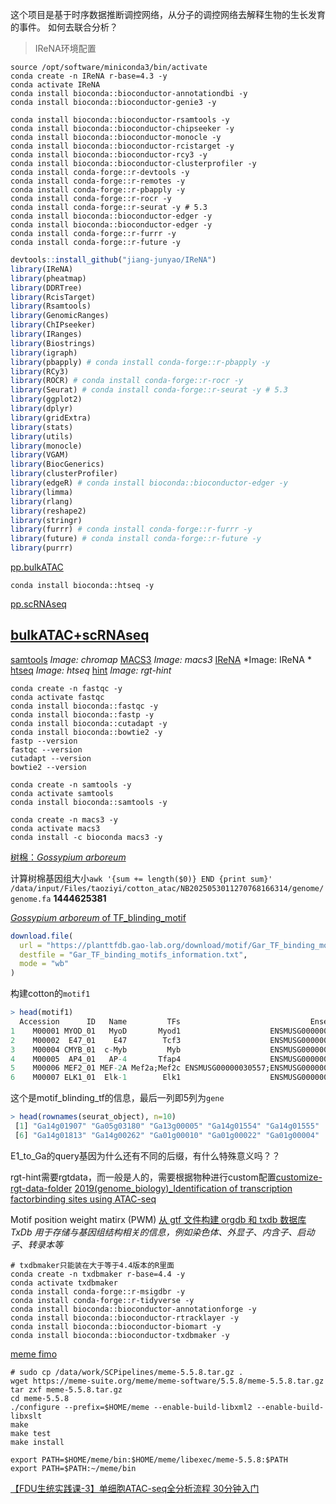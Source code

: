 这个项目是基于时序数据推断调控网络，从分子的调控网络去解释生物的生长发育的事件。
如何去联合分析？

> IReNA环境配置
```shell
source /opt/software/miniconda3/bin/activate
conda create -n IReNA r-base=4.3 -y
conda activate IReNA
conda install bioconda::bioconductor-annotationdbi -y
conda install bioconda::bioconductor-genie3 -y

conda install bioconda::bioconductor-rsamtools -y
conda install bioconda::bioconductor-chipseeker -y
conda install bioconda::bioconductor-monocle -y
conda install bioconda::bioconductor-rcistarget -y
conda install bioconda::bioconductor-rcy3 -y
conda install bioconda::bioconductor-clusterprofiler -y
conda install conda-forge::r-devtools -y
conda install conda-forge::r-remotes -y
conda install conda-forge::r-pbapply -y
conda install conda-forge::r-rocr -y
conda install conda-forge::r-seurat -y # 5.3
conda install bioconda::bioconductor-edger -y
conda install bioconda::bioconductor-edger -y
conda install conda-forge::r-furrr -y
conda install conda-forge::r-future -y
```

```R
devtools::install_github("jiang-junyao/IReNA")
library(IReNA)
library(pheatmap)
library(DDRTree)
library(RcisTarget)
library(Rsamtools)
library(GenomicRanges)
library(ChIPseeker)
library(IRanges)
library(Biostrings)
library(igraph)
library(pbapply) # conda install conda-forge::r-pbapply -y
library(RCy3)
library(ROCR) # conda install conda-forge::r-rocr -y
library(Seurat) # conda install conda-forge::r-seurat -y # 5.3
library(ggplot2)
library(dplyr)
library(gridExtra)
library(stats)
library(utils)
library(monocle)
library(VGAM)
library(BiocGenerics)
library(clusterProfiler)
library(edgeR) # conda install bioconda::bioconductor-edger -y
library(limma)
library(rlang)
library(reshape2)
library(stringr)
library(furrr) # conda install conda-forge::r-furrr -y
library(future) # conda install conda-forge::r-future -y
library(purrr)
```

[pp.bulkATAC](https://jiang-junyao.github.io/IReNA/ATAC-seq-preprocessing)
```shell
conda install bioconda::htseq -y
```
[pp.scRNAseq](https://jiang-junyao.github.io/IReNA/scRNA-seq-preprocessing)

## [bulkATAC+scRNAseq](https://jiang-junyao.github.io/IReNA/scATAC+scRNA)
[samtools]() *Image: chromap*
[MACS3](https://macs3-project.github.io/MACS/index.html) *Image: macs3*
[IReNA]() *Image: IReNA *
[htseq](https://github.com/htseq/htseq) *Image: htseq*
[hint](https://reg-gen.readthedocs.io/en/latest/hint/introduction.html) *Image: rgt-hint*


```shell
conda create -n fastqc -y
conda activate fastqc
conda install bioconda::fastqc -y
conda install bioconda::fastp -y
conda install bioconda::cutadapt -y
conda install bioconda::bowtie2 -y
fastp --version
fastqc --version
cutadapt --version
bowtie2 --version

conda create -n samtools -y
conda activate samtools
conda install bioconda::samtools -y

conda create -n macs3 -y
conda activate macs3
conda install -c bioconda macs3 -y
```

[树棉：*Gossypium arboreum*](https://baike.baidu.com/item/%E6%A0%91%E6%A3%89/1706952?fromModule=search-result_lemma)

计算树棉基因组大小`awk '{sum += length($0)} END {print sum}' /data/input/Files/taoziyi/cotton_atac/NB2025053011270768166314/genome/genome.fa` **1444625381**

[*Gossypium arboreum* of TF_blinding_motif](https://planttfdb.gao-lab.org/download/motif/Gar_TF_binding_motifs_information.txt)
```R
download.file(
  url = "https://planttfdb.gao-lab.org/download/motif/Gar_TF_binding_motifs_information.txt",
  destfile = "Gar_TF_binding_motifs_information.txt",
  mode = "wb"
)
```

构建cotton的`motif1`
```R
> head(motif1)
  Accession      ID   Name         TFs                             EnsemblID
1    M00001 MYOD_01   MyoD       Myod1                    ENSMUSG00000009471
2    M00002  E47_01    E47        Tcf3                    ENSMUSG00000020167
3    M00004 CMYB_01  c-Myb         Myb                    ENSMUSG00000019982
4    M00005  AP4_01   AP-4       Tfap4                    ENSMUSG00000005718
5    M00006 MEF2_01 MEF-2A Mef2a;Mef2c ENSMUSG00000030557;ENSMUSG00000005583
6    M00007 ELK1_01  Elk-1        Elk1                    ENSMUSG00000009406
```
这个是motif_blinding_tf的信息，最后一列即5列为`gene`
```R
> head(rownames(seurat_object), n=10)
 [1] "Ga14g01907" "Ga05g03180" "Ga13g00005" "Ga14g01554" "Ga14g01555"
 [6] "Ga14g01813" "Ga14g00262" "Ga01g00010" "Ga01g00022" "Ga01g00004"
 ```

 E1_to_Ga的query基因为什么还有不同的后缀，有什么特殊意义吗？？

 rgt-hint需要rgtdata，而一般是人的，需要根据物种进行custom配置[customize-rgt-data-folder](https://reg-gen.readthedocs.io/en/latest/rgt/setup_data.html#customize-rgt-data-folder)
 [2019(genome_biology)_Identification of transcription factorbinding sites using ATAC-seq]()

 Motif position weight matirx (PWM)
 [从 gtf 文件构建 orgdb 和 txdb 数据库](https://mp.weixin.qq.com/s/w3FFimm-xF2OY20aoFRcSg)
 *TxDb 用于存储与基因组结构相关的信息，例如染色体、外显子、内含子、启动子、转录本等*
```shell
# txdbmaker只能装在大于等于4.4版本的R里面
conda create -n txdbmaker r-base=4.4 -y
conda activate txdbmaker
conda install conda-forge::r-msigdbr -y
conda install conda-forge::r-tidyverse -y
conda install bioconda::bioconductor-annotationforge -y
conda install bioconda::bioconductor-rtracklayer -y
conda install bioconda::bioconductor-biomart -y
conda install bioconda::bioconductor-txdbmaker -y
 ```

[meme fimo](https://meme-suite.org/meme/doc/install.html)
```shell
# sudo cp /data/work/SCPipelines/meme-5.5.8.tar.gz .
wget https://meme-suite.org/meme/meme-software/5.5.8/meme-5.5.8.tar.gz
tar zxf meme-5.5.8.tar.gz
cd meme-5.5.8
./configure --prefix=$HOME/meme --enable-build-libxml2 --enable-build-libxslt
make
make test
make install

export PATH=$HOME/meme/bin:$HOME/meme/libexec/meme-5.5.8:$PATH
export PATH=$PATH:~/meme/bin
```

[【FDU生统实践课-3】单细胞ATAC-seq全分析流程 30分钟入门](https://www.bilibili.com/video/BV1Be4y127Ho/?spm_id_from=333.337.search-card.all.click&vd_source=5600c17ea3ce6334fe6d9c0d3cd99627)